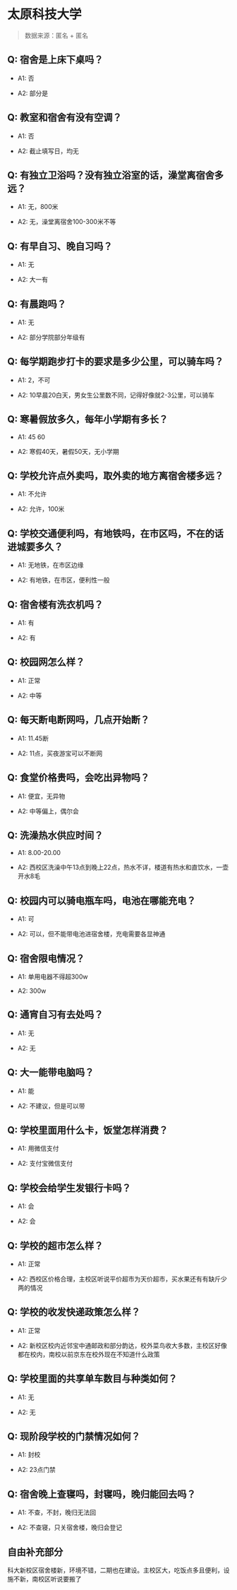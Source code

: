 # 太原科技大学

> 数据来源：匿名 + 匿名

## Q: 宿舍是上床下桌吗？

- A1: 否

- A2: 部分是

## Q: 教室和宿舍有没有空调？

- A1: 否

- A2: 截止填写日，均无

## Q: 有独立卫浴吗？没有独立浴室的话，澡堂离宿舍多远？

- A1: 无，800米

- A2: 无，澡堂离宿舍100-300米不等

## Q: 有早自习、晚自习吗？

- A1: 无

- A2: 大一有

## Q: 有晨跑吗？

- A1: 无

- A2: 部分学院部分年级有

## Q: 每学期跑步打卡的要求是多少公里，可以骑车吗？

- A1: 2，不可

- A2: 10早晨20白天，男女生公里数不同，记得好像就2-3公里，可以骑车

## Q: 寒暑假放多久，每年小学期有多长？

- A1: 45  60

- A2: 寒假40天，暑假50天，无小学期

## Q: 学校允许点外卖吗，取外卖的地方离宿舍楼多远？

- A1: 不允许

- A2: 允许，100米

## Q: 学校交通便利吗，有地铁吗，在市区吗，不在的话进城要多久？

- A1: 无地铁，在市区边缘

- A2: 有地铁，在市区，便利性一般

## Q: 宿舍楼有洗衣机吗？

- A1: 有

- A2: 有

## Q: 校园网怎么样？

- A1: 正常

- A2: 中等

## Q: 每天断电断网吗，几点开始断？

- A1: 11.45断

- A2: 11点，买夜游宝可以不断网

## Q: 食堂价格贵吗，会吃出异物吗？

- A1: 便宜，无异物

- A2: 中等偏上，偶尔会

## Q: 洗澡热水供应时间？

- A1: 8.00-20.00

- A2: 西校区洗澡中午13点到晚上22点，热水不详，楼道有热水和直饮水，一壶开水8毛

## Q: 校园内可以骑电瓶车吗，电池在哪能充电？

- A1: 可

- A2: 可以，但不能带电池进宿舍楼，充电需要各显神通

## Q: 宿舍限电情况？

- A1: 单用电器不得超300w

- A2: 300w

## Q: 通宵自习有去处吗？

- A1: 无

- A2: 无

## Q: 大一能带电脑吗？

- A1: 能

- A2: 不建议，但是可以带

## Q: 学校里面用什么卡，饭堂怎样消费？

- A1: 用微信支付

- A2: 支付宝微信支付

## Q: 学校会给学生发银行卡吗？

- A1: 会

- A2: 会

## Q: 学校的超市怎么样？

- A1: 正常

- A2: 西校区价格合理，主校区听说平价超市为天价超市，买水果还有有缺斤少两的情况

## Q: 学校的收发快递政策怎么样？

- A1: 正常

- A2: 新校区校内近邻宝中通邮政和部分韵达，校外菜鸟收大多数，主校区好像都在校内，南校以前京东在校外现在不知道什么政策

## Q: 学校里面的共享单车数目与种类如何？

- A1: 无

- A2: 无

## Q: 现阶段学校的门禁情况如何？

- A1: 封校

- A2: 23点门禁

## Q: 宿舍晚上查寝吗，封寝吗，晚归能回去吗？

- A1: 不查，不封，晚归无法回

- A2: 不查寝，只关宿舍楼，晚归会登记

## 自由补充部分

科大新校区宿舍楼新，环境不错，二期也在建设。主校区大，吃饭点多且便利，设施不新，南校区听说要搬了